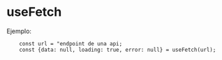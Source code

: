 # useFetch

Ejemplo:
```
    const url = "endpoint de una api;
    const {data: null, loading: true, error: null} = useFetch(url);
```